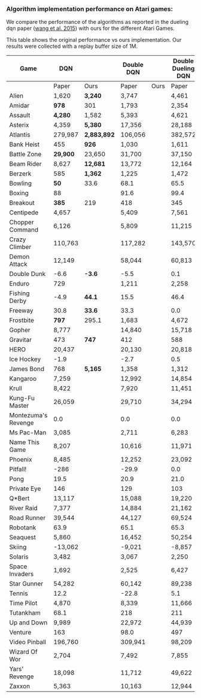 ### Algorithm implementation performance on Atari games:
We compare the performance of the algorithms as reported in the dueling dqn paper ([wang et al. 2015](https://arxiv.org/pdf/1511.06581.pdf)) with ours for the different Atari Games.

This table shows the original performance vs ours implementation. Our results were collected with a replay buffer size of 1M.

| Game                | DQN         |               | Double DQN |     | Double Dueling DQN |              |
|---------------------|-------------|---------------|------------|-----|--------------|--------------------|
|                     | Paper       | Ours          | Paper     | Ours | Paper        | Paper              |
| Alien               | 1,620       | **3,240**     | 3,747     |      | 4,461              | |
| Amidar              | **978**     | 301           | 1,793     |      | 2,354              | |
| Assault             | **4,280**   | 1,582         | 5,393     |      | 4,621              | |
| Asterix             | 4,359       | **5,380**     | 17,356    |      | 28,188             | |
| Atlantis            | 279,987     | **2,883,892** | 106,056   |      | 382,572            | |
| Bank Heist          | 455         | **926**    | 1,030     |      | 1,611              | |
| Battle Zone         | **29,900**  | 23,650     | 31,700    |      | 37,150             | |
| Beam Rider          | 8,627       | **12,681** | 13,772    |      | 12,164             | |
| Berzerk             | 585         | **1,362**  | 1,225     |      | 1,472              | |
| Bowling             | **50**      | 33.6       | 68.1      |      | 65.5               | |
| Boxing              | 88          |            | 91.6      |      | 99.4               | |
| Breakout            | **385**     | 219        | 418       |      | 345                | |
| Centipede           | 4,657       |            | 5,409     |      | 7,561              | |
| Chopper Command     | 6,126       |            | 5,809     |      | 11,215             | |
| Crazy Climber       | 110,763     |            | 117,282   |      | 143,570            | |
| Demon Attack        | 12,149      |            | 58,044    |      | 60,813             | |
| Double Dunk         | -6.6        | **-3.6**     | -5.5      |      | 0.1                | |
| Enduro              | 729         |            | 1,211     |      | 2,258              | |
| Fishing Derby       | -4.9        | **44.1**     | 15.5      |      | 46.4               | |
| Freeway             | 30.8        | **33.6**     | 33.3      |      | 0.0                | |
| Frostbite           | **797**     | 295.1        | 1,683     |      | 4,672              | |
| Gopher              | 8,777       |            | 14,840    |      | 15,718             | |
| Gravitar            | 473         | **747**      | 412       |      | 588                | |
| HERO                | 20,437      |            | 20,130    |      | 20,818             | |
| Ice Hockey          | -1.9        |            | -2.7      |      | 0.5                | |
| James Bond          | 768         | **5,165**    | 1,358     |      | 1,312              | |
| Kangaroo            | 7,259       |            | 12,992    |      | 14,854             | |
| Krull               | 8,422       |            | 7,920     |      | 11,451             | |
| Kung-Fu Master      | 26,059      |            | 29,710    |      | 34,294             | |
| Montezuma's Revenge | 0.0         |            | 0.0       |      | 0.0                | |
| Ms Pac-Man          | 3,085       |            | 2,711     |      | 6,283              | |
| Name This Game      | 8,207       |            | 10,616    |      | 11,971             | |
| Phoenix             | 8,485       |            | 12,252    |      | 23,092             | |
| Pitfall!            | -286        |            | -29.9     |      | 0.0                | |
| Pong                | 19.5        |            | 20.9      |      | 21.0               | |
| Private Eye         | 146         |            | 129       |      | 103                | |
| Q*Bert              | 13,117      |            | 15,088    |      | 19,220             | |
| River Raid          | 7,377       |            | 14,884    |      | 21,162             | |
| Road Runner         | 39,544      |            | 44,127    |      | 69,524             | |
| Robotank            | 63.9        |            | 65.1      |      | 65.3               | |
| Seaquest            | 5,860       |            | 16,452    |      | 50,254             | |
| Skiing              | -13,062     |            | -9,021    |      | -8,857             | |
| Solaris             | 3,482       |            | 3,067     |      | 2,250              | |
| Space Invaders      | 1,692       |            | 2,525     |      | 6,427              | |
| Star Gunner         | 54,282      |            | 60,142    |      | 89,238             | |
| Tennis              | 12.2        |            | -22.8     |      | 5.1                | |
| Time Pilot          | 4,870       |            | 8,339     |      | 11,666             | |
| Tutankham           | 68.1        |            | 218       |      | 211                | |
| Up and Down         | 9,989       |            | 22,972    |      | 44,939             | |
| Venture             | 163         |            | 98.0      |      | 497                | |
| Video Pinball       | 196,760     |            | 309,941   |      | 98,209             | |
| Wizard Of Wor       | 2,704       |            | 7,492     |      | 7,855              | |
| Yars' Revenge       | 18,098      |            | 11,712    |      | 49,622             | |
| Zaxxon              | 5,363       |            | 10,163    |      | 12,944             | |
